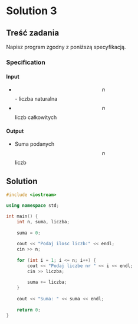 # Solution 3

## Treść zadania

Napisz program zgodny z poniższą specyfikacją.

### Specification

#### Input

* $$n$$ - liczba naturalna
* $$n$$liczb całkowitych

#### Output

* Suma podanych $$n$$ liczb

## Solution

```cpp
#include <iostream>

using namespace std;

int main() {
    int n, suma, liczba;
    
    suma = 0;
    
    cout << "Podaj ilosc liczb:" << endl;
    cin >> n;
    
    for (int i = 1; i <= n; i++) {
        cout << "Podaj liczbe nr " << i << endl;
        cin >> liczba;
        
        suma += liczba;
    }
    
    cout << "Suma: " << suma << endl;
    
    return 0;
}
```
